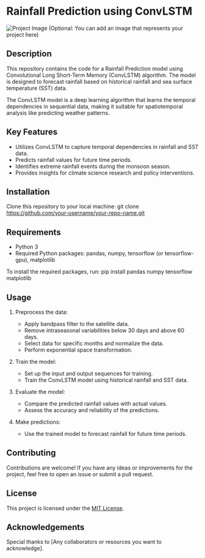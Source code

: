 # Rainfall Prediction using ConvLSTM

![Project Image](project_image.png) (Optional: You can add an image that represents your project here)

## Description

This repository contains the code for a Rainfall Prediction model using Convolutional Long Short-Term Memory (ConvLSTM) algorithm. The model is designed to forecast rainfall based on historical rainfall and sea surface temperature (SST) data.

The ConvLSTM model is a deep learning algorithm that learns the temporal dependencies in sequential data, making it suitable for spatiotemporal analysis like predicting weather patterns.

## Key Features

- Utilizes ConvLSTM to capture temporal dependencies in rainfall and SST data.
- Predicts rainfall values for future time periods.
- Identifies extreme rainfall events during the monsoon season.
- Provides insights for climate science research and policy interventions.

## Installation

Clone this repository to your local machine:
git clone https://github.com/your-username/your-repo-name.git


## Requirements

- Python 3
- Required Python packages: pandas, numpy, tensorflow (or tensorflow-gpu), matplotlib

To install the required packages, run: pip install pandas numpy tensorflow matplotlib


## Usage

1. Preprocess the data:
   - Apply bandpass filter to the satellite data.
   - Remove intraseasonal variabilities below 30 days and above 60 days.
   - Select data for specific months and normalize the data.
   - Perform exponential space transformation.

2. Train the model:
   - Set up the input and output sequences for training.
   - Train the ConvLSTM model using historical rainfall and SST data.

3. Evaluate the model:
   - Compare the predicted rainfall values with actual values.
   - Assess the accuracy and reliability of the predictions.

4. Make predictions:
   - Use the trained model to forecast rainfall for future time periods.

## Contributing

Contributions are welcome! If you have any ideas or improvements for the project, feel free to open an issue or submit a pull request.

## License

This project is licensed under the [MIT License](LICENSE).

## Acknowledgements

Special thanks to [Any collaborators or resources you want to acknowledge].




